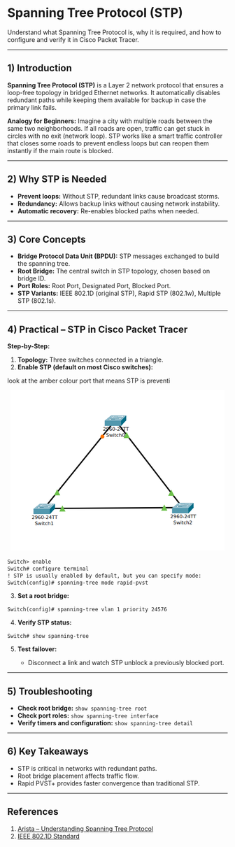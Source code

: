 # Spanning Tree Protocol (STP)

Understand what Spanning Tree Protocol is, why it is required, and how to configure and verify it in Cisco Packet Tracer.

---

## 1) Introduction

**Spanning Tree Protocol (STP)** is a Layer 2 network protocol that ensures a loop-free topology in bridged Ethernet networks. It automatically disables redundant paths while keeping them available for backup in case the primary link fails.

**Analogy for Beginners:** Imagine a city with multiple roads between the same two neighborhoods. If all roads are open, traffic can get stuck in circles with no exit (network loop). STP works like a smart traffic controller that closes some roads to prevent endless loops but can reopen them instantly if the main route is blocked.

---

## 2) Why STP is Needed

* **Prevent loops:** Without STP, redundant links cause broadcast storms.
* **Redundancy:** Allows backup links without causing network instability.
* **Automatic recovery:** Re-enables blocked paths when needed.

---

## 3) Core Concepts

* **Bridge Protocol Data Unit (BPDU):** STP messages exchanged to build the spanning tree.
* **Root Bridge:** The central switch in STP topology, chosen based on bridge ID.
* **Port Roles:** Root Port, Designated Port, Blocked Port.
* **STP Variants:** IEEE 802.1D (original STP), Rapid STP (802.1w), Multiple STP (802.1s).

---

## 4) Practical – STP in Cisco Packet Tracer

**Step-by-Step:**

1. **Topology:** Three switches connected in a triangle.
2. **Enable STP (default on most Cisco switches):**

look at the amber colour port that means STP is preventi

<p align="center">
  <img src="img/stp.png" alt="STP Lab">
</p>

```
Switch> enable
Switch# configure terminal
! STP is usually enabled by default, but you can specify mode:
Switch(config)# spanning-tree mode rapid-pvst
```

3. **Set a root bridge:**

```
Switch(config)# spanning-tree vlan 1 priority 24576
```

4. **Verify STP status:**

```
Switch# show spanning-tree
```

5. **Test failover:**

   * Disconnect a link and watch STP unblock a previously blocked port.

---

## 5) Troubleshooting

* **Check root bridge:** `show spanning-tree root`
* **Check port roles:** `show spanning-tree interface`
* **Verify timers and configuration:** `show spanning-tree detail`

---

## 6) Key Takeaways

* STP is critical in networks with redundant paths.
* Root bridge placement affects traffic flow.
* Rapid PVST+ provides faster convergence than traditional STP.

---

## References

1. [Arista – Understanding Spanning Tree Protocol](https://www.arista.com/en/um-eos/eos-section-19-1-spanning-tree-protocol)
2. [IEEE 802.1D Standard](https://standards.ieee.org/standard/802_1D-2004.html)
